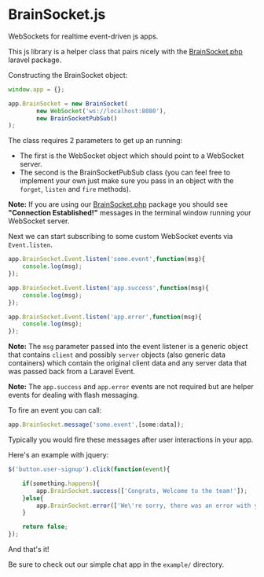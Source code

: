 BrainSocket.js
============

WebSockets for realtime event-driven js apps.

This js library is a helper class that pairs nicely with the [BrainSocket.php](https://github.com/BrainBoxLabs/brain-socket) laravel package.

Constructing the BrainSocket object:

```javascript
window.app = {};

app.BrainSocket = new BrainSocket(
		new WebSocket('ws://localhost:8080'),
		new BrainSocketPubSub()
);
```

The class requires 2 parameters to get up an running:
- The first is the WebSocket object which should point to a WebSocket server.
- The second is the BrainSocketPubSub class (you can feel free to implement your own just make sure you pass in an object with the `forget`, `listen` and `fire` methods).

**Note:** If you are using our [BrainSocket.php](https://github.com/BrainBoxLabs/brain-socket) package you should see **"Connection Established!"** messages in the terminal window running your WebSocket server.

Next we can start subscribing to some custom WebSocket events via `Event.listen`.

```javascript
app.BrainSocket.Event.listen('some.event',function(msg){
	console.log(msg);
});

app.BrainSocket.Event.listen('app.success',function(msg){
	console.log(msg);
});

app.BrainSocket.Event.listen('app.error',function(msg){
	console.log(msg);
});
```

**Note:** The `msg` parameter passed into the event listener is a generic object that contains `client` and possibly `server` objects (also generic data containers) which contain the original client data and any server data that was passed back from a Laravel Event.

**Note:** The `app.success` and `app.error` events are not required but are helper events for dealing with flash messaging.

To fire an event you can call:

```javascript
app.BrainSocket.message('some.event',[some:data]);
```

Typically you would fire these messages after user interactions in your app.

Here's an example with jquery:

```javascript
$('button.user-signup').click(function(event){

	if(something.happens){
		app.BrainSocket.success(['Congrats, Welcome to the team!']);
	}else{
		app.BrainSocket.error(['We\'re sorry, there was an error with your submission.']);
	}

	return false;
});
```

And that's it!

Be sure to check out our simple chat app in the `example/` directory.




